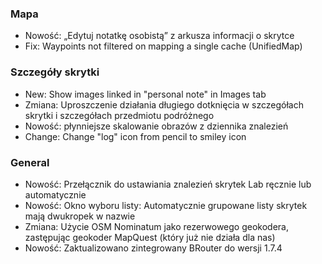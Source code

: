 ### Mapa
- Nowość: „Edytuj notatkę osobistą” z arkusza informacji o skrytce
- Fix: Waypoints not filtered on mapping a single cache (UnifiedMap)

### Szczegóły skrytki
- New: Show images linked in "personal note" in Images tab
- Zmiana: Uproszczenie działania długiego dotknięcia w szczegółach skrytki i szczegółach przedmiotu podróżnego
- Nowość: płynniejsze skalowanie obrazów z dziennika znalezień
- Change: Change "log" icon from pencil to smiley icon

### General
- Nowość: Przełącznik do ustawiania znalezień skrytek Lab ręcznie lub automatycznie
- Nowość: Okno wyboru listy: Automatycznie grupowane listy skrytek mają dwukropek w nazwie
- Zmiana: Użycie OSM Nominatum jako rezerwowego geokodera, zastępując geokoder MapQuest (który już nie działa dla nas)
- Nowość: Zaktualizowano zintegrowany BRouter do wersji 1.7.4
